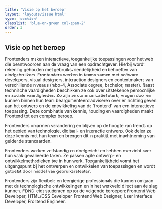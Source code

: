 ```yaml
---
title: 'Visie op het beroep'
layout: 'layouts/issue.html'
type: 'section'
classlist: 'blue-on-green col-span-2'
order: 3
---
```


## Visie op het beroep

Frontenders maken interactieve, toegankelijke toepassingen voor het web die
beantwoorden aan de vraag van een opdrachtgever. Hierbij wordt rekening gehouden
met gebruiksvriendelijkheid en behoeften van eindgebruikers. Frontenders werken
in teams samen met software developers, visual designers, interaction designers
en contentmakers van verschillende niveaus (mbo-4, Associate degree, bachelor,
master). Naast technische vaardigheden beschikken ze ook over uitstekende
persoonlijke en sociale vaardigheden. Zo zijn ze communicatief sterk, vragen door
en kunnen binnen hun team beargumenteerd adviseren over en richting geven aan het
ontwerp en de ontwikkeling van de 'frontend' van een interactieve toepassing.
Deze combinatie van kennis, houding en vaardigheden maakt Frontend tot een
complex beroep.

Frontenders omarmen verandering en blijven op de hoogte van trends op het gebied
van technologie, digitaal- en interactie ontwerp. Ook delen ze deze kennis met
hun team en brengen dit in praktijk met inachtneming van geldende standaarden.

Frontenders werken zelfstandig en doelgericht en hebben overzicht over hun vaak
gevarieerde taken. Ze passen agile ontwerp- en ontwikkelmethodieken toe in hun
werk. Toegankelijkheid vormt het uitgangspunt bij het ontwerpen en ontwikkelen
van toepassingen en wordt getoetst door middel van gebruikerstesten.

Frontenders zijn flexibele en leergierige professionals die kunnen omgaan met de
technologische ontwikkelingen en in het werkveld direct aan de slag kunnen. FDND
leidt studenten op tot de volgende beroepen: Frontend Web Developer, HTML/CSS
Developer, Frontend Web Designer, User Interface Developer, Frontend Engineer.
